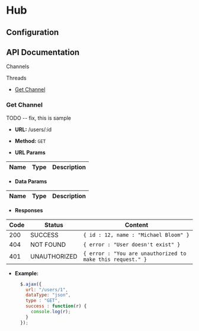 # Hub

## Configuration

## API Documentation

Channels

Threads

* [Get Channel](#get-channel)

### Get Channel

  TODO -- fix, this is sample

* **URL:** /users/:id

* **Method:** `GET`
  
* **URL Params**

| Name | Type | Description |
| ------ | ------ | ------ |

* **Data Params**

| Name | Type | Description |
| ------ | ------ | ------ |

* **Responses**

| Code | Status | Content |
| ------ | ------ | ------ |
| 200 | SUCCESS | `{ id : 12, name : "Michael Bloom" }` |
| 404 | NOT FOUND | `{ error : "User doesn't exist" }` |
| 401 | UNAUTHORIZED | `{ error : "You are unauthorized to make this request." }` |

* **Example:**

  ```javascript
    $.ajax({
      url: "/users/1",
      dataType: "json",
      type : "GET",
      success : function(r) {
        console.log(r);
      }
    });
  ```